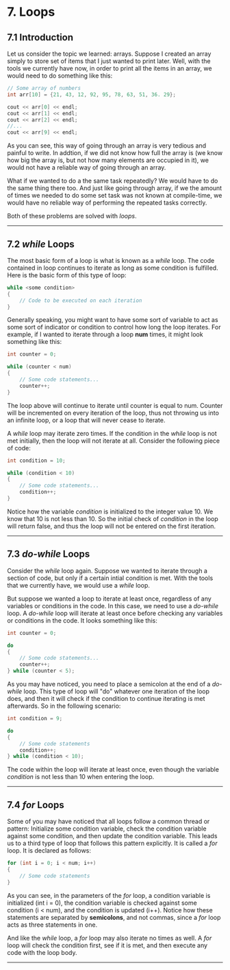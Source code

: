# 7. Loops

## 7.1 Introduction

Let us consider the topic we learned: arrays. Suppose I created an array simply to store 
set of items that I just wanted to print later. Well, with the tools we currently have 
now, in order to print all the items in an array, we would need to do something like this:

```C++
// Some array of numbers
int arr[10] = {21, 43, 12, 92, 95, 78, 63, 51, 36. 29};

cout << arr[0] << endl;
cout << arr[1] << endl;
cout << arr[2] << endl;
//...
cout << arr[9] << endl;
```

As you can see, this way of going through an array is very tedious and painful to write.
In addtion, if we did not know how full the array is (we know how big the array is, but 
not how many elements are occupied in it), we would not have a reliable way of going 
through an array.

What if we wanted to do a the same task repeatedly? We would have to do the same thing
there too. And just like going through array, if we the amount of times we needed to do
some set task was not known at compile-time, we would have no reliable way of performing
the repeated tasks correctly.

Both of these problems are solved with *loops*.

---

## 7.2 *while* Loops

The most basic form of a loop is what is known as a *while* loop. The code contained in 
loop continues to iterate as long as some condition is fulfilled. Here is the basic form
of this type of loop:

```C++
while <some condition>
{
    // Code to be executed on each iteration
}
```

Generally speaking, you might want to have some sort of variable to act as some sort of
indicator or condition to control how long the loop iterates. For example, if I wanted 
to iterate through a loop **num** times, it might look something like this:

```C++
int counter = 0;

while (counter < num)
{
    // Some code statements...
    counter++;
}
```

The loop above will continue to iterate until counter is equal to num. Counter will be
incremented on every iteration of the loop, thus not throwing us into an infinite loop,
or a loop that will never cease to iterate.

A *while* loop may iterate zero times. If the condition in the *while* loop is not met
initially, then the loop will not iterate at all. Consider the following piece of code:

```C++
int condition = 10;

while (condition < 10)
{
    // Some code statements...
    condition++;
}
```

Notice how the variable *condition* is initialized to the integer value 10. We know that
10 is not less than 10. So the initial check of *condition* in the loop will return false,
and thus the loop will not be entered on the first iteration.

---

## 7.3 *do-while* Loops

Consider the *while* loop again. Suppose we wanted to iterate through a section of code,
but only if a certain intial condition is met. With the tools that we currently have,
we would use a *while* loop.

But suppose we wanted a loop to iterate at least once, regardless of any variables or
conditions in the code. In this case, we need to use a *do-while* loop. A *do-while*
loop will iterate at least once before checking any variables or conditions in the code.
It looks something like this:

```C++
int counter = 0;

do
{
    // Some code statements...
    counter++;
} while (counter < 5);
```

As you may have noticed, you need to place a semicolon at the end of a *do-while* loop.
This type of loop will "do" whatever one iteration of the loop does, and then it will 
check if the condition to continue iterating is met afterwards. So in the following 
scenario:

```C++
int condition = 9;

do
{
    // Some code statements
    condition++;
} while (condition < 10);
```

The code within the loop will iterate at least once, even though the variable *condition*
is not less than 10 when entering the loop.

---

## 7.4 *for* Loops

Some of you may have noticed that all loops follow a common thread or pattern: Initialize
some condition variable, check the condition variable against some condition, and then 
update the condition variable. This leads us to a third type of loop that follows this 
pattern explicitly. It is called a *for* loop. It is declared as follows:

```C++
for (int i = 0; i < num; i++)
{
    // Some code statements
}
```

As you can see, in the parameters of the *for* loop, a condition variable is initialized
(int i = 0), the condition variable is checked against some condition (i < num), and the 
condition is updated (i++). Notice how these statements are separated by **semicolons**,
and not commas, since a *for* loop acts as three statements in one.

And like the *while* loop, a *for* loop may also iterate no times as well. A *for* loop
will check the condition first, see if it is met, and then execute any code with the 
loop body.

---
